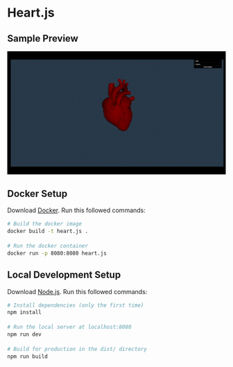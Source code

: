 # Heart.js

## Sample Preview
![Heart_gif.js](./heartGif.gif)

## Docker Setup

Download [Docker](https://www.docker.com/products/docker-desktop).
Run this followed commands:

``` bash
# Build the docker image
docker build -t heart.js .

# Run the docker container
docker run -p 8080:8080 heart.js
```

## Local Development Setup

Download [Node.js](https://nodejs.org/en/download/).
Run this followed commands:

``` bash
# Install dependencies (only the first time)
npm install

# Run the local server at localhost:8080
npm run dev

# Build for production in the dist/ directory
npm run build
```
